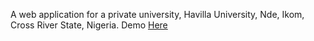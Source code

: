 A web application for a private university, Havilla University, Nde, Ikom, Cross River State, Nigeria.
Demo <a href="https://www.havilla.edu.ng">Here</a> 